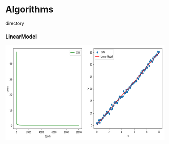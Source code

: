 # Algorithms
directory


### LinearModel
<img src="https://github.com/kcjya/Algorithms/blob/main/LinearModel/results/bind.png" alt="LinearModel Results"  width=750px height=300px/>
